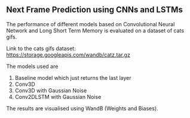 ## Next Frame Prediction using CNNs and LSTMs

The performance of different models based on Convolutional Neural Network and Long Short Term Memory is evaluated on a dataset of cats gifs.

Link to the cats gifs dataset: https://storage.googleapis.com/wandb/catz.tar.gz

The models used are
  1. Baseline model which just returns the last layer
  2. Conv3D
  3. Conv3D with Gaussian Noise
  4. Conv2DLSTM with Gaussian Noise

The results are visualised using WandB (Weights and Biases).
